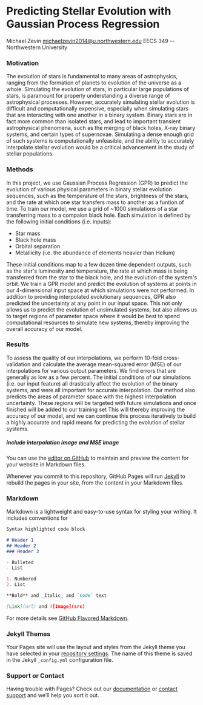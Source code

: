 # Predicting Stellar Evolution with Gaussian Process Regression
Michael Zevin
michaelzevin2014@u.northwestern.edu
EECS 349 -- Northwestern University

### Motivation

The evolution of stars is fundamental to many areas of astrophysics, ranging from the formation of planets to evolution of the universe as a whole. 
Simulating the evolution of stars, in particular large populations of stars, is paramount for properly understanding a diverse range of astrophysical processes. 
However, accurately simulating stellar evolution is difficult and computationally expensive, especially when simulating stars that are interacting with one another in a binary system. 
Binary stars are in fact more common than isolated stars, and lead to important transient astrophysical phenomena, such as the merging of black holes, X-ray binary systems, and certain types of supernovae. 
Simulating a dense enough grid of such systems is computationally unfeasible, and the ability to accurately interpolate stellar evolution would be a critical advancement in the study of stellar populations. 

### Methods

In this project, we use Gaussian Process Regression (GPR) to predict the evolution of various physical parameters in binary stellar evolution sequences, such as the temperature of the stars, brightness of the stars, and the rate at which one star transfers mass to another as a funtion of time. 
To train our model, we use a grid of ~1000 simulations of a star transferring mass to a compaion black hole. 
Each simulation is defined by the following initial conditions (i.e. inputs):
- Star mass
- Black hole mass
- Orbital separation
- Metallicity (i.e. the abundance of elements heavier than Helium)

These initial conditions map to a few dozen time dependent outputs, such as the star's luminosity and temperature, the rate at which mass is being transferred from the star to the black hole, and the evolution of the system's orbit. 
We train a GPR model and predict the evolution of systems at points in our 4-dimensional input space at which simulations were not performed. 
In addition to providing interpolated evolutionary sequences, GPR also predicted the uncertainty at any point in our input space. 
This not only allows us to predict the evolution of unsimulated systems, but also allows us to target regions of parameter space where it would be best to spend computational resources to simulate new systems, thereby improving the overall accuracy of our model. 

### Results

To assess the quality of our interpolations, we perform 10-fold cross-validation and calculate the average mean-squared error (MSE) of our interpolations for various output parameters. 
We find errors that are generally as low as a few percent. 
The initial conditions of our simulations (i.e. our input feature) all drastically affect the evolution of the binary systems, and were all important for accurate interpolation. 
Our method also predicts the areas of parameter space with the highest interpolation uncertainty. 
These regions will be targeted with future simulations and once finished will be added to our training set
This will thereby improving the accuracy of our model, and we can continue this process iteratively to build a highly accurate and rapid means for predicting the evolution of stellar systems. 


##### include interpolation image and MSE image

You can use the [editor on GitHub](https://github.com/mzevin1/EECS349/edit/master/index.md) to maintain and preview the content for your website in Markdown files.

Whenever you commit to this repository, GitHub Pages will run [Jekyll](https://jekyllrb.com/) to rebuild the pages in your site, from the content in your Markdown files.

### Markdown

Markdown is a lightweight and easy-to-use syntax for styling your writing. It includes conventions for

```markdown
Syntax highlighted code block

# Header 1
## Header 2
### Header 3

- Bulleted
- List

1. Numbered
2. List

**Bold** and _Italic_ and `Code` text

[Link](url) and ![Image](src)
```

For more details see [GitHub Flavored Markdown](https://guides.github.com/features/mastering-markdown/).

### Jekyll Themes

Your Pages site will use the layout and styles from the Jekyll theme you have selected in your [repository settings](https://github.com/mzevin1/EECS349/settings). The name of this theme is saved in the Jekyll `_config.yml` configuration file.

### Support or Contact

Having trouble with Pages? Check out our [documentation](https://help.github.com/categories/github-pages-basics/) or [contact support](https://github.com/contact) and we’ll help you sort it out.
